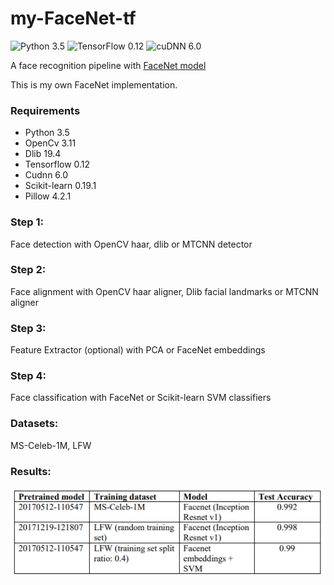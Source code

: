 # my-FaceNet-tf
![Python 3.5](https://img.shields.io/badge/python-3.5-green.svg?style=plastic)
![TensorFlow 0.12](https://img.shields.io/badge/tensorflow-0.12-green.svg?style=plastic)
![cuDNN 6.0](https://img.shields.io/badge/cudnn-6.0-green.svg?style=plastic)

A face recognition pipeline with [FaceNet model](https://www.cv-foundation.org/openaccess/content_cvpr_2015/papers/Schroff_FaceNet_A_Unified_2015_CVPR_paper.pdf)

This is my own FaceNet implementation.

### Requirements

* Python 3.5
* OpenCv 3.11
* Dlib 19.4
* Tensorflow 0.12
* Cudnn 6.0
* Scikit-learn 0.19.1
* Pillow 4.2.1

### Step 1: 
Face detection with OpenCV haar, dlib or MTCNN detector

### Step 2: 
Face alignment with OpenCV haar aligner, Dlib facial landmarks or MTCNN aligner

### Step 3: 
Feature Extractor (optional) with PCA or FaceNet embeddings

### Step 4: 
Face classification with FaceNet or Scikit-learn SVM classifiers

### Datasets: 
MS-Celeb-1M, LFW

### Results:

![IMAGE_DESCRIPTION](https://github.com/CerenGuzelTurhan/my-FaceNet-tf/blob/main/model_res.PNG)
